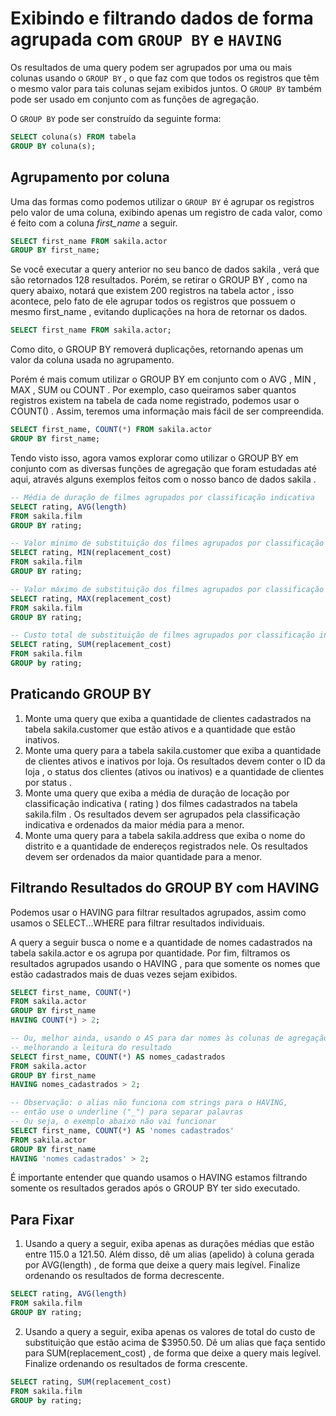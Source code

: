 # Exibindo e filtrando dados de forma agrupada com `GROUP BY` e `HAVING`
Os resultados de uma query podem ser agrupados por uma ou mais colunas usando o `GROUP BY` , o que faz com que todos os registros que têm o mesmo valor para tais colunas sejam exibidos juntos. O `GROUP BY` também pode ser usado em conjunto com as funções de agregação.

O `GROUP BY` pode ser construído da seguinte forma:
```sql
SELECT coluna(s) FROM tabela
GROUP BY coluna(s);
```


## Agrupamento por coluna
Uma das formas como podemos utilizar o `GROUP BY` é agrupar os registros pelo valor de uma coluna, exibindo apenas um registro de cada valor, como é feito com a coluna *first_name* a seguir.
```sql
SELECT first_name FROM sakila.actor
GROUP BY first_name;
```


Se você executar a query anterior no seu banco de dados sakila , verá que são retornados 128 resultados. Porém, se retirar o GROUP BY , como na query abaixo, notará que existem 200 registros na tabela actor , isso acontece, pelo fato de ele agrupar todos os registros que possuem o mesmo first_name , evitando duplicações na hora de retornar os dados.
```sql
SELECT first_name FROM sakila.actor;
```

Como dito, o GROUP BY removerá duplicações, retornando apenas um valor da coluna usada no agrupamento.

Porém é mais comum utilizar o GROUP BY em conjunto com o AVG , MIN , MAX , SUM ou COUNT . Por exemplo, caso queiramos saber quantos registros existem na tabela de cada nome registrado, podemos usar o COUNT() . Assim, teremos uma informação mais fácil de ser compreendida.
```sql
SELECT first_name, COUNT(*) FROM sakila.actor
GROUP BY first_name;
```


Tendo visto isso, agora vamos explorar como utilizar o GROUP BY em conjunto com as diversas funções de agregação que foram estudadas até aqui, através alguns exemplos feitos com o nosso banco de dados sakila .
```sql
-- Média de duração de filmes agrupados por classificação indicativa
SELECT rating, AVG(length)
FROM sakila.film
GROUP BY rating;

-- Valor mínimo de substituição dos filmes agrupados por classificação indicativa
SELECT rating, MIN(replacement_cost)
FROM sakila.film
GROUP BY rating;

-- Valor máximo de substituição dos filmes agrupados por classificação indicativa
SELECT rating, MAX(replacement_cost)
FROM sakila.film
GROUP BY rating;

-- Custo total de substituição de filmes agrupados por classificação indicativa
SELECT rating, SUM(replacement_cost)
FROM sakila.film
GROUP by rating;
```


## Praticando GROUP BY
1. Monte uma query que exiba a quantidade de clientes cadastrados na tabela sakila.customer que estão ativos e a quantidade que estão inativos.
2. Monte uma query para a tabela sakila.customer que exiba a quantidade de clientes ativos e inativos por loja. Os resultados devem conter o ID da loja , o status dos clientes (ativos ou inativos) e a quantidade de clientes por status .
3. Monte uma query que exiba a média de duração de locação por classificação indicativa ( rating ) dos filmes cadastrados na tabela sakila.film . Os resultados devem ser agrupados pela classificação indicativa e ordenados da maior média para a menor.
4. Monte uma query para a tabela sakila.address que exiba o nome do distrito e a quantidade de endereços registrados nele. Os resultados devem ser ordenados da maior quantidade para a menor.


## Filtrando Resultados do GROUP BY com HAVING
Podemos usar o HAVING para filtrar resultados agrupados, assim como usamos o SELECT...WHERE para filtrar resultados individuais.

A query a seguir busca o nome e a quantidade de nomes cadastrados na tabela sakila.actor e os agrupa por quantidade. Por fim, filtramos os resultados agrupados usando o HAVING , para que somente os nomes que estão cadastrados mais de duas vezes sejam exibidos.
```sql
SELECT first_name, COUNT(*)
FROM sakila.actor
GROUP BY first_name
HAVING COUNT(*) > 2;

-- Ou, melhor ainda, usando o AS para dar nomes às colunas de agregação,
-- melhorando a leitura do resultado
SELECT first_name, COUNT(*) AS nomes_cadastrados
FROM sakila.actor
GROUP BY first_name
HAVING nomes_cadastrados > 2;

-- Observação: o alias não funciona com strings para o HAVING,
-- então use o underline ("_") para separar palavras
-- Ou seja, o exemplo abaixo não vai funcionar
SELECT first_name, COUNT(*) AS 'nomes cadastrados'
FROM sakila.actor
GROUP BY first_name
HAVING 'nomes cadastrados' > 2;
```


É importante entender que quando usamos o HAVING estamos filtrando somente os resultados gerados após o GROUP BY ter sido executado.


## Para Fixar
1. Usando a query a seguir, exiba apenas as durações médias que estão entre 115.0 a 121.50. Além disso, dê um alias (apelido) à coluna gerada por AVG(length) , de forma que deixe a query mais legível. Finalize ordenando os resultados de forma decrescente.
```sql
SELECT rating, AVG(length)
FROM sakila.film
GROUP BY rating;
```

2. Usando a query a seguir, exiba apenas os valores de total do custo de substituição que estão acima de $3950.50. Dê um alias que faça sentido para SUM(replacement_cost) , de forma que deixe a query mais legível. Finalize ordenando os resultados de forma crescente.
```sql
SELECT rating, SUM(replacement_cost)
FROM sakila.film
GROUP by rating;
```
